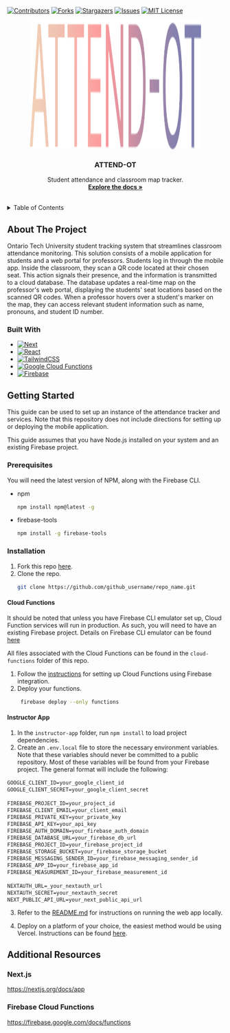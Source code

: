 [![Contributors][contributors-shield]][contributors-url]
[![Forks][forks-shield]][forks-url]
[![Stargazers][stars-shield]][stars-url]
[![Issues][issues-shield]][issues-url]
[![MIT License][license-shield]][license-url]

<!-- PROJECT LOGO -->
<div align="center">
  <a href="https://github.com/airwick989/Student-Attendance-Capstone">
    <img src="https://github.com/airwick989/Student-Attendance-Capstone/blob/main/instructor-app/src/app/assets/Logo.svg" alt="Logo" width="400" height="300">
  </a>

<h3 align="center">ATTEND-OT</h3>

  <p align="center">
    Student attendance and classroom map tracker.
    <br />
    <a href="https://github.com/airwick989/Student-Attendance-Capstone"><strong>Explore the docs »</strong></a>
    <br />
    <br />
  </p>
</div>


<!-- TABLE OF CONTENTS -->
<details>
  <summary>Table of Contents</summary>
  <ol>
    <li>
      <a href="#about-the-project">About The Project</a>
      <ul>
        <li><a href="#built-with">Built With</a></li>
      </ul>
    </li>
    <li>
      <a href="#getting-started">Getting Started</a>
      <ul>
        <li><a href="#prerequisites">Prerequisites</a></li>
        <li><a href="#installation">Installation</a>
          <ul>
            <li><a href="#cloud-functions">Cloud Functions</li>
            <li><a href="#instructor-app">Instructor App</li>
          </ul>
        </li>
      </ul>
    </li>
    <li> <a href="#additional-resources">Additional Resources</a></li>
  </ol>
</details>



<!-- ABOUT THE PROJECT -->
## About The Project

Ontario Tech University student tracking system that streamlines classroom attendance monitoring. This solution consists of a mobile application for students and a web portal for professors. Students log in through the mobile app. Inside the classroom, they scan a QR code located at their chosen seat. This action signals their presence, and the information is transmitted to a cloud database. The database updates a real-time map on the professor's web portal, displaying the students' seat locations based on the scanned QR codes. When a professor hovers over a student's marker on the map, they can access relevant student information such as name, pronouns, and student ID number.


### Built With

* [![Next][Next.js]][Next-url]
* [![React][React.js]][React-url]
* [![TailwindCSS][TailwindCSS]][tailwind-url]
* [![Google Cloud Functions][Google Cloud]][google-cloud-url]
* [![Firebase][Firebase]][firebase-url]


<!-- GETTING STARTED -->
## Getting Started

This guide can be used to set up an instance of the attendance tracker and services. 
Note that this repository does not include directions for setting up or deploying the 
mobile application. 

This guide assumes that you have Node.js installed on your system and an existing Firebase project.

### Prerequisites

You will need the latest version of NPM, along with the Firebase CLI.
* npm
  ```sh
  npm install npm@latest -g
  ```
* firebase-tools
  ```sh
  npm install -g firebase-tools
  ```

### Installation

1. Fork this repo [here](https://github.com/airwick989/Student-Attendance-Capstone/fork).
2. Clone the repo.
   ```sh
   git clone https://github.com/github_username/repo_name.git
   ```
#### Cloud Functions

It should be noted that unless you have Firebase CLI emulator set up, Cloud Function services will run in production. 
As such, you will need to have an existing Firebase project. Details on Firebase CLI emulator can be found [here](https://firebase.google.com/docs/emulator-suite/install_and_configure)

All files associated with the Cloud Functions can be found in the ```cloud-functions``` folder of this repo.

1. Follow the [instructions](https://firebase.google.com/docs/functions/get-started?gen=1st) for setting
   up Cloud Functions using Firebase integration.
2. Deploy your functions.
   ```sh
    firebase deploy --only functions
   ```

#### Instructor App

1. In the ```instructor-app``` folder, run ```npm install``` to load project dependencies.
2. Create an ```.env.local``` file to store the necessary environment variables. Note that these variables should never be committed to
   a public repository. Most of these variables will be found from your Firebase project. The general format will include the following:
```env
GOOGLE_CLIENT_ID=your_google_client_id
GOOGLE_CLIENT_SECRET=your_google_client_secret

FIREBASE_PROJECT_ID=your_project_id
FIREBASE_CLIENT_EMAIL=your_client_email
FIREBASE_PRIVATE_KEY=your_private_key
FIREBASE_API_KEY=your_api_key
FIREBASE_AUTH_DOMAIN=your_firebase_auth_domain
FIREBASE_DATABASE_URL=your_firebase_db_url
FIREBASE_PROJECT_ID=your_firebase_project_id
FIREBASE_STORAGE_BUCKET=your_firebase_storage_bucket
FIREBASE_MESSAGING_SENDER_ID=your_firebase_messaging_sender_id
FIREBASE_APP_ID=your_firebase_app_id
FIREBASE_MEASUREMENT_ID=your_firebase_measurement_id

NEXTAUTH_URL=_your_nextauth_url
NEXTAUTH_SECRET=your_nextauth_secret
NEXT_PUBLIC_API_URL=your_next_public_api_url

```

3. Refer to the [README.md](https://github.com/airwick989/Student-Attendance-Capstone/tree/main/instructor-app) for instructions on
   running the web app locally.

4. Deploy on a platform of your choice, the easiest method would be using Vercel. Instructions can be found [here](https://vercel.com/docs/getting-started-with-vercel/import).


## Additional Resources

### Next.js
https://nextjs.org/docs/app

### Firebase Cloud Functions
https://firebase.google.com/docs/functions


<!-- MARKDOWN LINKS & IMAGES -->
<!-- https://www.markdownguide.org/basic-syntax/#reference-style-links -->
[contributors-shield]: https://img.shields.io/github/contributors/airwick989/Student-Attendance-Capstone.svg?style=for-the-badge
[contributors-url]: https://github.com/airwick989/Student-Attendance-Capstone/graphs/contributors
[forks-shield]: https://img.shields.io/github/forks/airwick989/Student-Attendance-Capstone.svg?style=for-the-badge
[forks-url]: https://github.com/airwick989/Student-Attendance-Capstone/network/members
[stars-shield]: https://img.shields.io/github/stars/airwick989/Student-Attendance-Capstone.svg?style=for-the-badge
[stars-url]: https://github.com/airwick989/Student-Attendance-Capstone/stargazers
[issues-shield]: https://img.shields.io/github/issues/airwick989/Student-Attendance-Capstone.svg?style=for-the-badge
[issues-url]: https://github.com/airwick989/Student-Attendance-Capstone/issues
[license-shield]: https://img.shields.io/github/license/airwick989/Student-Attendance-Capstone.svg?style=for-the-badge
[license-url]: https://github.com/airwick989/Student-Attendance-Capstone/blob/master/LICENSE.txt
[linkedin-shield]: https://img.shields.io/badge/-LinkedIn-black.svg?style=for-the-badge&logo=linkedin&colorB=555
[linkedin-url]: https://linkedin.com/in/linkedin_username
[product-screenshot]: images/screenshot.png
[Next.js]: https://img.shields.io/badge/next.js-000000?style=for-the-badge&logo=nextdotjs&logoColor=white
[Next-url]: https://nextjs.org/
[React.js]: https://img.shields.io/badge/React-20232A?style=for-the-badge&logo=react&logoColor=61DAFB
[React-url]: https://reactjs.org/
[Google Cloud]: https://img.shields.io/badge/Google_Cloud-4285F4?style=for-the-badge&logo=google-cloud&logoColor=white
[google-cloud-url]: https://cloud.google.com/functions?hl=en
[TailwindCSS]: https://img.shields.io/badge/Tailwind_CSS-38B2AC?style=for-the-badge&logo=tailwind-css&logoColor=white
[tailwind-url]: https://tailwindcss.com/
[Firebase]: https://img.shields.io/badge/firebase-ffca28?style=for-the-badge&logo=firebase&logoColor=black
[firebase-url]: https://firebase.google.com/

